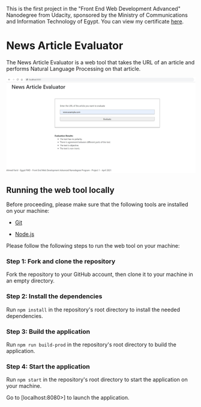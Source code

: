 This is the first project in the "Front End Web Development Advanced" Nanodegree from Udacity, sponsored by the Ministry of Communications and Information Technology of Egypt. You can view my certificate [here](https://graduation.udacity.com/confirm/DNG9L9CK).

# News Article Evaluator

The News Article Evaluator is a web tool that takes the URL of an article and performs Natural Language Processing on that article.

![](Screenshot.JPG)

## Running the web tool locally

Before proceeding, please make sure that the following tools are installed on your machine:

- [Git](https://git-scm.com/)

- [Node.js](https://nodejs.org/)

Please follow the following steps to run the web tool on your machine:

### Step 1: Fork and clone the repository

Fork the repository to your GitHub account, then clone it to your machine in an empty directory.

### Step 2: Install the dependencies

Run ```npm install``` in the repository's root directory to install the needed dependencies.

### Step 3: Build the application

Run ```npm run build-prod``` in the repository's root directory to build the application.

### Step 4: Start the application

Run ```npm start``` in the repository's root directory to start the application on your machine.

Go to [localhost:8080>] to launch the application.

